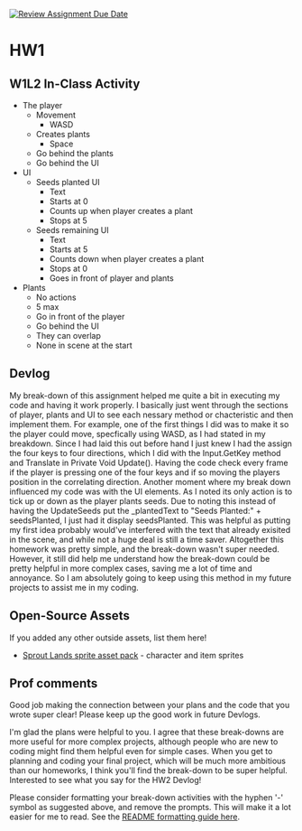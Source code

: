 [![Review Assignment Due Date](https://classroom.github.com/assets/deadline-readme-button-22041afd0340ce965d47ae6ef1cefeee28c7c493a6346c4f15d667ab976d596c.svg)](https://classroom.github.com/a/MjLLqDcN)
# HW1
## W1L2 In-Class Activity
- The player
  - Movement
    - WASD
  - Creates plants
    - Space
  - Go behind the plants
  - Go behind the UI
- UI
  - Seeds planted UI
    - Text
    - Starts at 0
    - Counts up when player creates a plant
    - Stops at 5
  - Seeds remaining UI
    - Text
    - Starts at 5
    - Counts down when player creates a plant
    - Stops at 0
    - Goes in front of player and plants
- Plants
  - No actions
  - 5 max
  - Go in front of the player
  - Go behind the UI
  - They can overlap
  - None in scene at the start

## Devlog
My break-down of this assignment helped me quite a bit in executing my code and having it work properly. I basically just went through the sections of player, plants and UI to see each nessary method or chacteristic and then implement them. For example, one of the first things I did was to make it so the player could move, specfically using WASD, as I had stated in my breakdown. Since I had laid this out before hand I just knew I had the assign the four keys to four directions, which I did with the Input.GetKey method and Translate in Private Void Update(). Having the code check every frame if the player is pressing one of the four keys and if so moving the players position in the correlating direction. Another moment where my break down influenced my code was with the UI elements. As I noted its only action is to tick up or down as the player plants seeds. Due to noting this instead of having the UpdateSeeds put the _plantedText to "Seeds Planted:" + seedsPlanted, I just had it display seedsPlanted. This was helpful as putting my first idea probably would've interfered with the text that already exisited in the scene, and while not a huge deal is still a time saver.
Altogether this homework was pretty simple, and the break-down wasn't super needed. However, it still did help me understand how the break-down could be pretty helpful in more complex cases, saving me a lot of time and annoyance. So I am absolutely going to keep using this method in my future projects to assist me in my coding.

## Open-Source Assets
If you added any other outside assets, list them here!
- [Sprout Lands sprite asset pack](https://cupnooble.itch.io/sprout-lands-asset-pack) - character and item sprites

## Prof comments
Good job making the connection between your plans and the code that you wrote super clear! Please keep up the good work in future Devlogs.

I'm glad the plans were helpful to you. I agree that these break-downs are more useful for more complex projects, although people who are new to coding might find them helpful even for simple cases. When you get to planning and coding your final project, which will be much more ambitious than our homeworks, I think you'll find the break-down to be super helpful. Interested to see what you say for the HW2 Devlog!

Please consider formatting your break-down activities with the hyphen '-' symbol as suggested above, and remove the prompts. This will make it a lot easier for me to read. See the [README formatting guide here](https://docs.github.com/en/get-started/writing-on-github/getting-started-with-writing-and-formatting-on-github/basic-writing-and-formatting-syntax).

